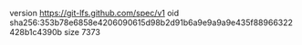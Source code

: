 version https://git-lfs.github.com/spec/v1
oid sha256:353b78e6858e4206090615d98b2d91b6a9e9a9a9e435f88966322428b1c4390b
size 7373
